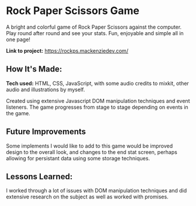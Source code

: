# Rock Paper Scissors Game
A bright and colorful game of Rock Paper Scissors against the computer. Play round after round and see your stats. Fun, enjoyable and simple all in one page!

**Link to project:** https://rockps.mackenziedev.com/



## How It's Made:

**Tech used:** HTML, CSS, JavaScript, with some audio credits to mixkit, other audio and illustrations by myself.

Created using extensive Javascript DOM manipulation techniques and event listeners. The game progresses from stage to stage depending on events in the game.  

## Future Improvements

Some implements I would like to add to this game would be improved design to the overall look, and changes to the end stat screen, perhaps allowing for persistant data using some storage techniques. 

## Lessons Learned:

I worked through a lot of issues with DOM manipulation techniques and did extensive research on the subject as well as worked with promises.


